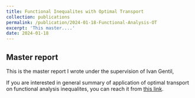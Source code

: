 ```yaml
---
title: Functional Inequalites with Optimal Transport
collection: publications
permalink: /publication/2024-01-18-Functional-Analysis-OT
excerpt: 'This master....'
date: 2024-01-18
---
```

## Master report 

This is the master report I wrote under the supervision of Ivan Gentil,

If you are interested in general summary of application of optimal transport on functional analysis inequalites, you can reach it from [this link](). 